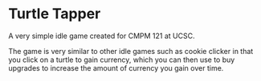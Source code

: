 # Turtle Tapper

A very simple idle game created for CMPM 121 at UCSC.

The game is very similar to other idle games such as cookie clicker in that you click on a turtle to gain currency, which you can then use to buy upgrades to increase the amount of currency you gain over time.
